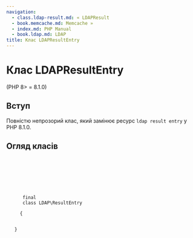 ```yaml
---
navigation:
  - class.ldap-result.md: « LDAPResult
  - book.memcache.md: Memcache »
  - index.md: PHP Manual
  - book.ldap.md: LDAP
title: Клас LDAPResultEntry
---
```

# Клас LDAPResultEntry

(PHP 8> = 8.1.0)

## Вступ

Повністю непрозорий клас, який замінює ресурс `ldap result entry` у PHP 8.1.0.

## Огляд класів

```synopsis

     
    

    
    
     
      final
      class LDAP\ResultEntry
     
     {
    

   }
```
